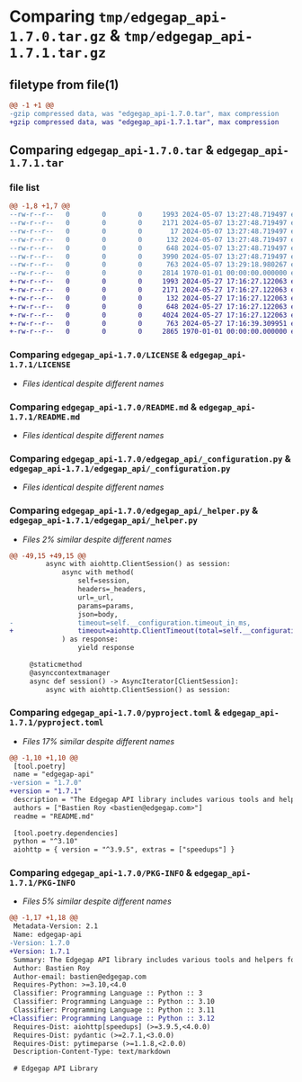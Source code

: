# Comparing `tmp/edgegap_api-1.7.0.tar.gz` & `tmp/edgegap_api-1.7.1.tar.gz`

## filetype from file(1)

```diff
@@ -1 +1 @@
-gzip compressed data, was "edgegap_api-1.7.0.tar", max compression
+gzip compressed data, was "edgegap_api-1.7.1.tar", max compression
```

## Comparing `edgegap_api-1.7.0.tar` & `edgegap_api-1.7.1.tar`

### file list

```diff
@@ -1,8 +1,7 @@
--rw-r--r--   0        0        0     1993 2024-05-07 13:27:48.719497 edgegap_api-1.7.0/LICENSE
--rw-r--r--   0        0        0     2171 2024-05-07 13:27:48.719497 edgegap_api-1.7.0/README.md
--rw-r--r--   0        0        0       17 2024-05-07 13:27:48.719497 edgegap_api-1.7.0/edgegap_api/BUILD
--rw-r--r--   0        0        0      132 2024-05-07 13:27:48.719497 edgegap_api-1.7.0/edgegap_api/__init__.py
--rw-r--r--   0        0        0      648 2024-05-07 13:27:48.719497 edgegap_api-1.7.0/edgegap_api/_configuration.py
--rw-r--r--   0        0        0     3990 2024-05-07 13:27:48.719497 edgegap_api-1.7.0/edgegap_api/_helper.py
--rw-r--r--   0        0        0      763 2024-05-07 13:29:18.980267 edgegap_api-1.7.0/pyproject.toml
--rw-r--r--   0        0        0     2814 1970-01-01 00:00:00.000000 edgegap_api-1.7.0/PKG-INFO
+-rw-r--r--   0        0        0     1993 2024-05-27 17:16:27.122063 edgegap_api-1.7.1/LICENSE
+-rw-r--r--   0        0        0     2171 2024-05-27 17:16:27.122063 edgegap_api-1.7.1/README.md
+-rw-r--r--   0        0        0      132 2024-05-27 17:16:27.122063 edgegap_api-1.7.1/edgegap_api/__init__.py
+-rw-r--r--   0        0        0      648 2024-05-27 17:16:27.122063 edgegap_api-1.7.1/edgegap_api/_configuration.py
+-rw-r--r--   0        0        0     4024 2024-05-27 17:16:27.122063 edgegap_api-1.7.1/edgegap_api/_helper.py
+-rw-r--r--   0        0        0      763 2024-05-27 17:16:39.309951 edgegap_api-1.7.1/pyproject.toml
+-rw-r--r--   0        0        0     2865 1970-01-01 00:00:00.000000 edgegap_api-1.7.1/PKG-INFO
```

### Comparing `edgegap_api-1.7.0/LICENSE` & `edgegap_api-1.7.1/LICENSE`

 * *Files identical despite different names*

### Comparing `edgegap_api-1.7.0/README.md` & `edgegap_api-1.7.1/README.md`

 * *Files identical despite different names*

### Comparing `edgegap_api-1.7.0/edgegap_api/_configuration.py` & `edgegap_api-1.7.1/edgegap_api/_configuration.py`

 * *Files identical despite different names*

### Comparing `edgegap_api-1.7.0/edgegap_api/_helper.py` & `edgegap_api-1.7.1/edgegap_api/_helper.py`

 * *Files 2% similar despite different names*

```diff
@@ -49,15 +49,15 @@
         async with aiohttp.ClientSession() as session:
             async with method(
                 self=session,
                 headers=_headers,
                 url=_url,
                 params=params,
                 json=body,
-                timeout=self.__configuration.timeout_in_ms,
+                timeout=aiohttp.ClientTimeout(total=self.__configuration.timeout_in_seconds),
             ) as response:
                 yield response
 
     @staticmethod
     @asynccontextmanager
     async def session() -> AsyncIterator[ClientSession]:
         async with aiohttp.ClientSession() as session:
```

### Comparing `edgegap_api-1.7.0/pyproject.toml` & `edgegap_api-1.7.1/pyproject.toml`

 * *Files 17% similar despite different names*

```diff
@@ -1,10 +1,10 @@
 [tool.poetry]
 name = "edgegap-api"
-version = "1.7.0"
+version = "1.7.1"
 description = "The Edgegap API library includes various tools and helpers for interacting with RESTful and other types of APIs. It is designed for use within the Edgegap organization."
 authors = ["Bastien Roy <bastien@edgegap.com>"]
 readme = "README.md"
 
 [tool.poetry.dependencies]
 python = "^3.10"
 aiohttp = { version = "^3.9.5", extras = ["speedups"] }
```

### Comparing `edgegap_api-1.7.0/PKG-INFO` & `edgegap_api-1.7.1/PKG-INFO`

 * *Files 5% similar despite different names*

```diff
@@ -1,17 +1,18 @@
 Metadata-Version: 2.1
 Name: edgegap-api
-Version: 1.7.0
+Version: 1.7.1
 Summary: The Edgegap API library includes various tools and helpers for interacting with RESTful and other types of APIs. It is designed for use within the Edgegap organization.
 Author: Bastien Roy
 Author-email: bastien@edgegap.com
 Requires-Python: >=3.10,<4.0
 Classifier: Programming Language :: Python :: 3
 Classifier: Programming Language :: Python :: 3.10
 Classifier: Programming Language :: Python :: 3.11
+Classifier: Programming Language :: Python :: 3.12
 Requires-Dist: aiohttp[speedups] (>=3.9.5,<4.0.0)
 Requires-Dist: pydantic (>=2.7.1,<3.0.0)
 Requires-Dist: pytimeparse (>=1.1.8,<2.0.0)
 Description-Content-Type: text/markdown
 
 # Edgegap API Library
```

